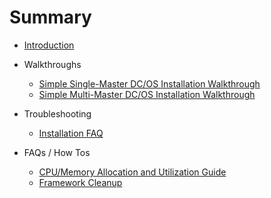 # Summary

* [Introduction](README.md)
* Walkthroughs
    * [Simple Single-Master DC/OS Installation Walkthrough](walkthroughs/single-master-setup.md)
    * [Simple Multi-Master DC/OS Installation Walkthrough](walkthroughs/multi-master-setup.md)

* Troubleshooting
    * [Installation FAQ](troubleshooting/installation-faq.md)

* FAQs / How Tos
    * [CPU/Memory Allocation and Utilization Guide](faqs/utilization.md)
    * [Framework Cleanup](faqs/cleanup.md)